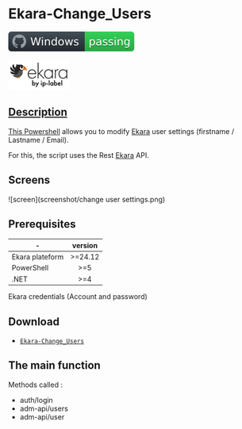 # Ekara-Change_Users

![Windows](screenshot/badge.svg)

<a href="https://api.ekara.ip-label.net/"><img src="screenshot/cropped-ekara_by_ip-label_full_2.webp"> 

## Description
This [Powershell](https://learn.microsoft.com/powershell/scripting/overview) allows you to modify [Ekara](https://ekara.ip-label.net/) user settings (firstname / Lastname / Email).

For this, the script uses the Rest [Ekara](https://api.ekara.ip-label.net/) API.

## Screens

![screen](screenshot/change user settings.png)


## Prerequisites

-|version
--|:--:
Ekara plateform|>=24.12
PowerShell|>=5
.NET|>=4
Ekara credentials (Account and password)

## Download

[github-download]: https://github.com/MrGuyTwo/Ekara-Change_Users/releases
 - [`Ekara-Change_Users`][github-download]

## The main function
Methods called : 
- auth/login
- adm-api/users
- adm-api/user
